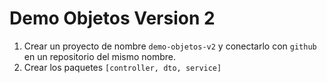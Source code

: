 # Demo Objetos Version 2
1. Crear un proyecto de nombre `demo-objetos-v2` y conectarlo con `github` en un repositorio del mismo nombre.
2. Crear los paquetes `[controller, dto, service]`
